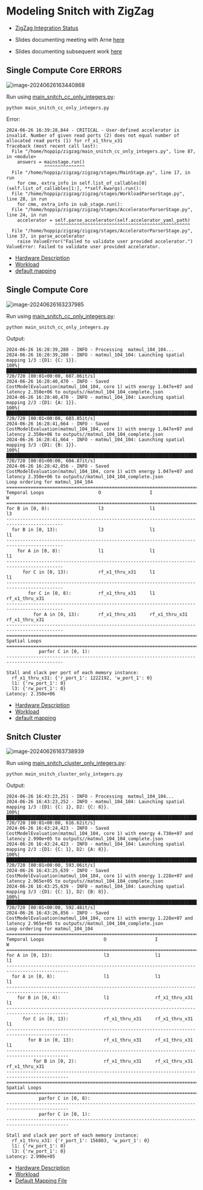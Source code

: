 # Modeling Snitch with ZigZag

- [ZigZag Integration Status](https://docs.google.com/presentation/d/1-YQwx20RkEFZoqrMr_WQOjtFaXDR8e_lfNbEfbl83HA/edit#slide=id.p)

- Slides documenting meeting with Arne [here](https://docs.google.com/presentation/d/10FmwrGjfX_vCTzLIaax1-P3noyZt-mBmsBh1Ad-S9Qo/edit#slide=id.p)

- Slides documenting subsequent work [here](https://docs.google.com/presentation/d/1Kj0Oa_DfxdGLUCwZZA-Q0Mc5MStBUpIYirP0-M6Gj1M/edit?usp=sharing)

## Single Compute Core ERRORS

![image-20240626163440868](cc-error.png)

Run using [main_snitch_cc_only_integers.py]():

```
python main_snitch_cc_only_integers.py
```

Error:

```
2024-06-26 16:39:28,844 - CRITICAL - User-defined accelerator is invalid. Number of given read ports (2) does not equal number of allocated read ports (1) for rf_x1_thru_x31
Traceback (most recent call last):
  File "/home/hoppip/zigzag/main_snitch_cc_only_integers.py", line 87, in <module>
    answers = mainstage.run()
              ^^^^^^^^^^^^^^^
  File "/home/hoppip/zigzag/zigzag/stages/MainStage.py", line 17, in run
    for cme, extra_info in self.list_of_callables[0](self.list_of_callables[1:], **self.kwargs).run():
  File "/home/hoppip/zigzag/zigzag/stages/WorkloadParserStage.py", line 28, in run
    for cme, extra_info in sub_stage.run():
  File "/home/hoppip/zigzag/zigzag/stages/AcceleratorParserStage.py", line 24, in run
    accelerator = self.parse_accelerator(self.accelerator_yaml_path)
                  ^^^^^^^^^^^^^^^^^^^^^^^^^^^^^^^^^^^^^^^^^^^^^^^^^^
  File "/home/hoppip/zigzag/zigzag/stages/AcceleratorParserStage.py", line 37, in parse_accelerator
    raise ValueError("Failed to validate user provided accelerator.")
ValueError: Failed to validate user provided accelerator.
```

- [Hardware Description](zigzag/inputs/hardware/snitch-cc-only-integers-broken.yaml)
- [Workload](zigzag/inputs/workload/matmul-104-x-104.yaml)
- [default mapping](zigzag/inputs/mapping/snitch-cc-only-integers-mapping.yaml)

## Single Compute Core

![image-20240626163237985](cc-no-error.png)

Run using [main_snitch_cc_only_integers.py]():
```
python main_snitch_cc_only_integers.py
```

Output:
```
2024-06-26 16:28:39,280 - INFO - Processing  matmul_104_104...
2024-06-26 16:28:39,280 - INFO - matmul_104_104: Launching spatial mapping 1/3 :{D1: {C: 1}}.
100%|███████████████████████████████████████████████████████████████████████████████████████████████████████████████████████████████████████| 720/720 [00:01<00:00, 607.06it/s]
2024-06-26 16:28:40,470 - INFO - Saved CostModelEvaluation(matmul_104_104, core 1) with energy 1.047e+07 and latency 2.350e+06 to outputs//matmul_104_104_complete.json
2024-06-26 16:28:40,470 - INFO - matmul_104_104: Launching spatial mapping 2/3 :{D1: {A: 1}}.
100%|███████████████████████████████████████████████████████████████████████████████████████████████████████████████████████████████████████| 720/720 [00:01<00:00, 603.85it/s]
2024-06-26 16:28:41,664 - INFO - Saved CostModelEvaluation(matmul_104_104, core 1) with energy 1.047e+07 and latency 2.350e+06 to outputs//matmul_104_104_complete.json
2024-06-26 16:28:41,664 - INFO - matmul_104_104: Launching spatial mapping 3/3 :{D1: {B: 1}}.
100%|███████████████████████████████████████████████████████████████████████████████████████████████████████████████████████████████████████| 720/720 [00:01<00:00, 604.87it/s]
2024-06-26 16:28:42,856 - INFO - Saved CostModelEvaluation(matmul_104_104, core 1) with energy 1.047e+07 and latency 2.350e+06 to outputs//matmul_104_104_complete.json
Loop ordering for matmul_104_104
===========================================================================================
Temporal Loops                    O                  I                  W                  
===========================================================================================
for B in [0, 8):                  l3                 l1                 l3                 
-------------------------------------------------------------------------------------------
  for B in [0, 13):               l3                 l1                 l1                 
-------------------------------------------------------------------------------------------
    for A in [0, 8):              l1                 l1                 l1                 
-------------------------------------------------------------------------------------------
      for C in [0, 13):           rf_x1_thru_x31     l1                 l1                 
-------------------------------------------------------------------------------------------
        for C in [0, 8):          rf_x1_thru_x31     l1                 rf_x1_thru_x31     
-------------------------------------------------------------------------------------------
          for A in [0, 13):       rf_x1_thru_x31     rf_x1_thru_x31     rf_x1_thru_x31     
-------------------------------------------------------------------------------------------
===========================================================================================
Spatial Loops                                                                              
===========================================================================================
            parfor C in [0, 1):                                                            
-------------------------------------------------------------------------------------------

Stall and slack per port of each memory instance:
  rf_x1_thru_x31: {'r_port_1': 1222192, 'w_port_1': 0}
  l1: {'rw_port_1': 0}
  l3: {'rw_port_1': 0}
Latency: 2.350e+06
```

- [Hardware Description](zigzag/inputs/hardware/snitch-cc-only-integers.yaml)
- [Workload](zigzag/inputs/workload/matmul-104-x-104.yaml)
- [default mapping](zigzag/inputs/mapping/snitch-cc-only-integers-mapping.yaml)

## Snitch Cluster

![image-20240626163738939](cluster.png)

Run using [main_snitch_cluster_only_integers.py]():

```
python main_snitch_cluster_only_integers.py
```

Output:

```
2024-06-26 16:43:23,251 - INFO - Processing  matmul_104_104...
2024-06-26 16:43:23,252 - INFO - matmul_104_104: Launching spatial mapping 1/3 :{D1: {C: 1}, D2: {C: 8}}.
100%|███████████████████████████████████████████████████████████████████████████████████████████████████████████████████████████████████████| 720/720 [00:01<00:00, 616.62it/s]
2024-06-26 16:43:24,423 - INFO - Saved CostModelEvaluation(matmul_104_104, core 1) with energy 4.730e+07 and latency 2.990e+05 to outputs//matmul_104_104_complete.json
2024-06-26 16:43:24,423 - INFO - matmul_104_104: Launching spatial mapping 2/3 :{D1: {C: 1}, D2: {A: 8}}.
100%|███████████████████████████████████████████████████████████████████████████████████████████████████████████████████████████████████████| 720/720 [00:01<00:00, 593.06it/s]
2024-06-26 16:43:25,639 - INFO - Saved CostModelEvaluation(matmul_104_104, core 1) with energy 1.228e+07 and latency 2.965e+05 to outputs//matmul_104_104_complete.json
2024-06-26 16:43:25,639 - INFO - matmul_104_104: Launching spatial mapping 3/3 :{D1: {C: 1}, D2: {B: 8}}.
100%|███████████████████████████████████████████████████████████████████████████████████████████████████████████████████████████████████████| 720/720 [00:01<00:00, 592.48it/s]
2024-06-26 16:43:26,856 - INFO - Saved CostModelEvaluation(matmul_104_104, core 1) with energy 1.228e+07 and latency 2.965e+05 to outputs//matmul_104_104_complete.json
Loop ordering for matmul_104_104
=============================================================================================
Temporal Loops                      O                  I                  W                  
=============================================================================================
for A in [0, 13):                   l3                 l1                 l1                 
---------------------------------------------------------------------------------------------
  for A in [0, 8):                  l1                 l1                 l1                 
---------------------------------------------------------------------------------------------
    for B in [0, 4):                l1                 rf_x1_thru_x31     l1                 
---------------------------------------------------------------------------------------------
      for C in [0, 13):             rf_x1_thru_x31     rf_x1_thru_x31     l1                 
---------------------------------------------------------------------------------------------
        for B in [0, 13):           rf_x1_thru_x31     rf_x1_thru_x31     l1                 
---------------------------------------------------------------------------------------------
          for B in [0, 2):          rf_x1_thru_x31     rf_x1_thru_x31     rf_x1_thru_x31     
---------------------------------------------------------------------------------------------
=============================================================================================
Spatial Loops                                                                                
=============================================================================================
            parfor C in [0, 8):                                                              
---------------------------------------------------------------------------------------------
            parfor C in [0, 1):                                                              
---------------------------------------------------------------------------------------------

Stall and slack per port of each memory instance:
  rf_x1_thru_x31: {'r_port_1': 156803, 'w_port_1': 0}
  l1: {'rw_port_1': 0}
  l3: {'rw_port_1': 0}
Latency: 2.990e+05

```

- [Hardware Description](zigzag/inputs/hardware/snitch-cluster-only-integers.yaml)
- [Workload](zigzag/inputs/workload/matmul-104-x-104.yaml)
- [Default Mapping File](zigzag/inputs/mapping/emily-snitch-cluster-mapping.yaml)

